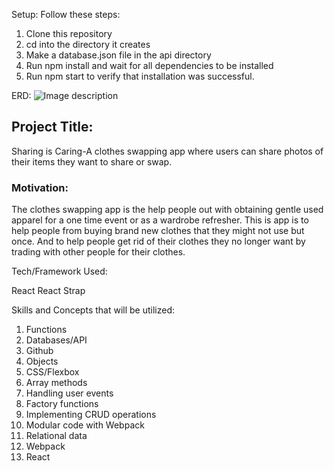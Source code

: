 Setup: Follow these steps:
1. Clone this repository
2. cd into the directory it creates
3. Make a database.json file in the api directory
4. Run npm install and wait for all dependencies to be installed
5. Run npm start to verify that installation was successful.

ERD: ![Image description]()

## Project Title:
Sharing is Caring-A clothes swapping app where users can share photos of their items they want to share or swap.

### Motivation:
The clothes swapping app is the help people out with obtaining gentle used apparel for a one time event or as a wardrobe refresher. This is app is to help people from buying brand new clothes that they might not use but once. And to help people get rid of their clothes they no longer want by trading with other people for their clothes. 

Tech/Framework Used:

React 
React Strap

Skills and Concepts that will be utilized:
1. Functions
1. Databases/API
1. Github
1. Objects
1. CSS/Flexbox
1. Array methods
1. Handling user events
1. Factory functions
1. Implementing CRUD operations
1. Modular code with Webpack
1. Relational data
1. Webpack
1. React

